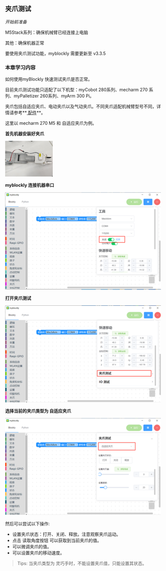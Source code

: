 ## 夹爪测试

<i>开始前准备</i>

M5Stack系列：确保机械臂已经连接上电脑

其他：确保机器正常

要使用夹爪测试功能，myblockly 需要更新至 v3.3.5



### 本章学习内容

如何使用myBlockly 快速测试夹爪是否正常。

目前夹爪测试功能只适配了以下机型：myCobot 280系列、mecharm 270 系列、myPalletizer 260系列、myArm 300 Pi。

夹爪包括自适应夹爪、电动夹爪以及气动夹爪。不同夹爪适配机械臂型号不同，详情请参考**[ 配件](https://docs.elephantrobotics.com/docs/gitbook/2-serialproduct/2.7-accessories/2.7-accessories.html)**。

这里以 mecharm 270 M5 和 自适应夹爪为例。



**首先机器安装好夹爪**

<img src="../../../../resource\3-FunctionsAndApplications\6.developmentGuide\myBlocklyAndUlFlow\jawtest/connect_gripper.jpg" style="zoom: 15%;" />



**myblockly 连接机器串口** 

<img src="../../../../resource\3-FunctionsAndApplications\6.developmentGuide\myBlocklyAndUlFlow\jawtest/connect.png" style="zoom: 80%;" />



**打开夹爪测试**

<img src="../../../../resource\3-FunctionsAndApplications\6.developmentGuide\myBlocklyAndUlFlow\jawtest/open_girpper_test.png" style="zoom: 80%;" />





**选择当前的夹爪类型为 自适应夹爪**

<img src="../../../../resource\3-FunctionsAndApplications\6.developmentGuide\myBlocklyAndUlFlow\jawtest/gripper_type.png" style="zoom: 80%;" />



然后可以尝试以下操作:

- 设置夹爪状态：打开、关闭、释放。注意观察夹爪运动。
- 点击 读取角度按钮 可以获取到当前夹爪的值。
- 可以微调夹爪的值。
- 可以设置夹爪的移动速度。



> Tips:  当夹爪类型为 灵巧手时，不能设置夹爪值，只能设置其状态。











